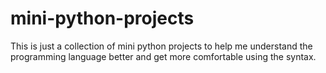 # mini-python-projects
 This is just a collection of mini python projects to help me understand the programming language better and get more comfortable using the syntax.
